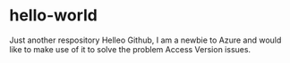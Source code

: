# hello-world
Just another respository
Helleo Github, I am a newbie to Azure and would like to make use of it to solve the problem Access Version issues.
